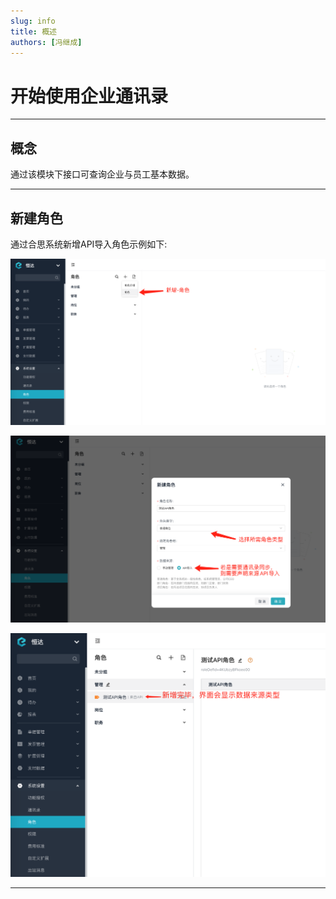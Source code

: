 ```yaml
---
slug: info
title: 概述
authors: [冯继成]
---
```


# 开始使用企业通讯录

---
## 概念
通过该模块下接口可查询企业与员工基本数据。

---
## 新建角色
通过合思系统新增API导入角色示例如下:

![image](images/role1.png)

![image](images/role2.png)

![image](images/role3.png)

----




